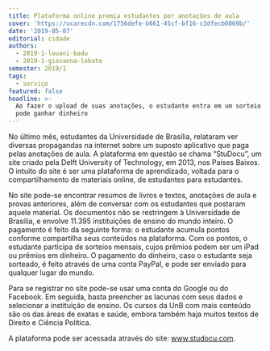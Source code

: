 ```yaml
---
title: Plataforma online premia estudantes por anotações de aula
cover: 'https://ucarecdn.com/1756defe-b661-45cf-bf16-c3dfecb0869b/'
date: '2019-05-07'
editorial: cidade
authors:
  - 2019-1-louani-badu
  - 2019-1-giovanna-lobato
semester: 2019/1
tags:
  - serviço
featured: false
headline: >-
  Ao fazer o upload de suas anotações, o estudante entra em um sorteio mensal e
  pode ganhar dinheiro
---
```

No último mês, estudantes da Universidade de Brasília, relataram ver diversas propagandas na internet sobre um suposto aplicativo que paga pelas anotações de aula. A plataforma em questão se chama “StuDocu”, um site criado pela Delft University of Technology, em 2013, nos Países Baixos. O intuito do site é ser uma plataforma de aprendizado, voltada para o compartilhamento de materiais online, de estudantes para estudantes.

No site pode-se encontrar resumos de livros e textos, anotações de aula e provas anteriores, além de conversar com os estudantes que postaram aquele material. Os documentos não se restringem à Universidade de Brasília, e envolve 11.395 instituições de ensino do mundo inteiro. O pagamento é feito da seguinte forma: o estudante acumula pontos conforme compartilha seus conteúdos na plataforma. Com os pontos, o estudante participa de sorteios mensais, cujos prêmios podem ser um iPad ou prêmios em dinheiro. O pagamento do dinheiro, caso o estudante seja sorteado, é feito através de uma conta PayPal, e pode ser enviado para qualquer lugar do mundo.

Para se registrar no site pode-se usar uma conta do Google ou do Facebook. Em seguida, basta preencher as lacunas com seus dados e selecionar a instituição de ensino. Os cursos da UnB com mais conteúdo são os das áreas de exatas e saúde, embora também haja muitos textos de Direito e Ciência Política.

A plataforma pode ser acessada através do site: www.studocu.com.
